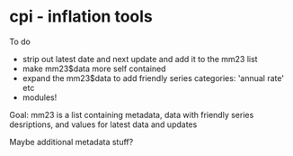 
# cpi - inflation tools

<!-- badges: start -->
<!-- badges: end -->

To do

- strip out latest date and next update and add it to the mm23 list
- make mm23$data more self contained
- expand the mm23$data to add friendly series categories: 'annual rate' etc
- modules!

Goal: mm23 is a list containing metadata, data with friendly series desriptions,
and values for latest data and updates

Maybe additional metadata stuff?


